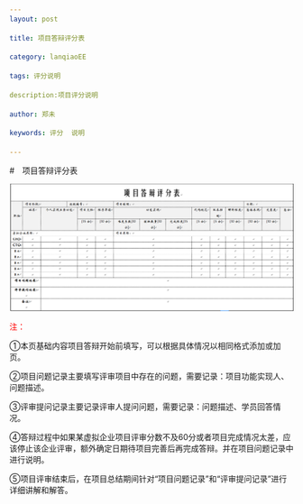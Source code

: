 ```yaml
---
layout: post

title: 项目答辩评分表

category: lanqiaoEE

tags: 评分说明

description:项目评分说明

author: 郑未

keywords: 评分  说明

---
```


#　项目答辩评分表

![典型技全栈术模型](/public/img/score/score001.png)

<font color='red'>注：</font>

①本页基础内容项目答辩开始前填写，可以根据具体情况以相同格式添加或加页。

②项目问题记录主要填写评审项目中存在的问题，需要记录：项目功能实现人、问题描述。

③评审提问记录主要记录评审人提问问题，需要记录：问题描述、学员回答情况。

④答辩过程中如果某虚拟企业项目评审分数不及60分或者项目完成情况太差，应该停止该企业评审，额外确定日期待项目完善后再完成答辩。并在项目问题记录中进行说明。

⑤项目评审结束后，在项目总结期间针对“项目问题记录”和“评审提问记录”进行详细讲解和解答。
